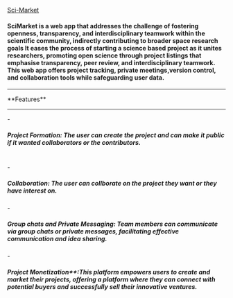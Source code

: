 [Sci-Market](https://github.com/sugam-pokhrel/nasaspaceapp/edit/main/README.md)
<h4> SciMarket is a web app that addresses the challenge of fostering openness, transparency, and interdisciplinary teamwork within the scientific community, indirectly contributing to broader space research goals It eases the process of starting a science based project as it unites researchers, promoting open science through project listings that emphasise transparency, peer review, and interdisciplinary teamwork. This web app offers project tracking, private meetings,version control, and collaboration tools while safeguarding user data.</h4>
<hr>
**Features**
<hr>
-<h5>Project Formation: The user can create the project and can make it public if it wanted collaborators or the contributors. </h5>
<br>
-<h5>Collaboration: The user can collborate on the project they want or they have interest on.</h5>
-<h5>Group chats and Private Messaging: Team members can communicate via group chats or private messages, facilitating effective communication and idea sharing.</h5>
-<h5>Project Monetization**:This platform empowers users to create and market their projects, offering a platform where they can connect with potential buyers and successfully sell their innovative ventures.

